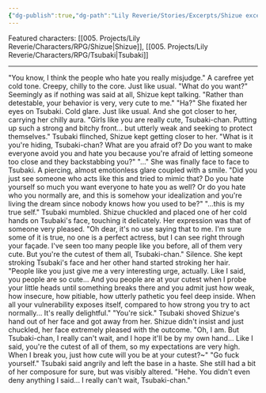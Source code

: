 ```yaml
---
{"dg-publish":true,"dg-path":"Lily Reverie/Stories/Excerpts/Shizue excerpt 1.md","permalink":"/lily-reverie/stories/excerpts/shizue-excerpt-1/","created":"2024-01-20T04:42:47.888-03:00","updated":"2024-01-20T04:42:47.888-03:00"}
---
```



Featured characters: [[005. Projects/Lily Reverie/Characters/RPG/Shizue\|Shizue]], [[005. Projects/Lily Reverie/Characters/RPG/Tsubaki\|Tsubaki]]

---

"You know, I think the people who hate you really misjudge."
A carefree yet cold tone. Creepy, chilly to the core.
Just like usual.
"What do you want?"
Seemingly as if nothing was said at all, Shizue kept talking.
"Rather than detestable, your behavior is very, very cute to me."
"Ha?"
She fixated her eyes on Tsubaki. Cold glare.
Just like usual.
And she got closer to her, carrying her chilly aura.
"Girls like you are really cute, Tsubaki-chan. Putting up such a strong and bitchy front... but utterly weak and seeking to protect themselves."
Tsubaki flinched, Shizue kept getting closer to her.
"What is it you're hiding, Tsubaki-chan? What are you afraid of? Do you want to make everyone avoid you and hate you because you're afraid of letting someone too close and they backstabbing you?"
"..."
She was finally face to face to Tsubaki. A piercing, almost emotionless glare coupled with a smile.
"Did you just see someone who acts like this and tried to mimic that? Do you hate yourself so much you want everyone to hate you as well? Or do you hate who you normally are, and this is somehow your idealization and you're living the dream since nobody knows how you used to be?"
"...this is my true self." Tsubaki mumbled.
Shizue chuckled and placed one of her cold hands on Tsubaki's face, touching it delicately. Her expression was that of someone very pleased.
"Oh dear, it's no use saying that to me. I'm sure some of it is true, no one is a perfect actress, but I can see right through your façade. I've seen too many people like you before, all of them very cute. But you're the cutest of them all, Tsubaki-chan."
Silence.
She kept stroking Tsubaki's face and her other hand started stroking her hair.
"People like you just give me a very interesting urge, actually. Like I said, you people are so cute... And you people are at your cutest when I probe your little heads until something breaks there and you admit just how weak, how insecure, how pitiable, how utterly pathetic you feel deep inside. When all your vulnerability exposes itself, compared to how strong you try to act normally... It's really delightful."
"You're sick." Tsubaki shoved Shizue's hand out of her face and got away from her. Shizue didn't insist and just chuckled, her face extremely pleased with the outcome.
"Oh, I am. But Tsubaki-chan, I really can't wait, and I hope it'll be by my own hand... Like I said, you're the cutest of all of them, so my expectations are very high. When I break you, just how cute will you be at your cutest?~"
"Go fuck yourself." Tsubaki said angrily and left the base in a haste. She still had a bit of her composure for sure, but was visibly altered.
"Hehe. You didn't even deny anything I said... I really can't wait, Tsubaki-chan."
